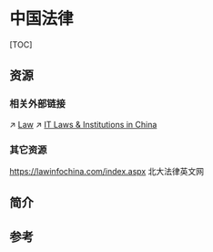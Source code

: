 # 中国法律

[TOC]



## 资源
### 相关外部链接
↗ [Law](../../../../../../../🧑‍⚖️%20Law/Law.md)
↗ [IT Laws & Institutions in China](../../../../../../../../Information%20Science%20&%20Computer%20Science/🗺%20CS%20Overview/Laws%20&%20Regulations%20in%20Electronic%20&%20Information%20Fields/🇨🇳%20IT%20Laws%20&%20Institutions%20in%20China/IT%20Laws%20&%20Institutions%20in%20China.md)


### 其它资源
https://lawinfochina.com/index.aspx
北大法律英文网



## 简介



## 参考
